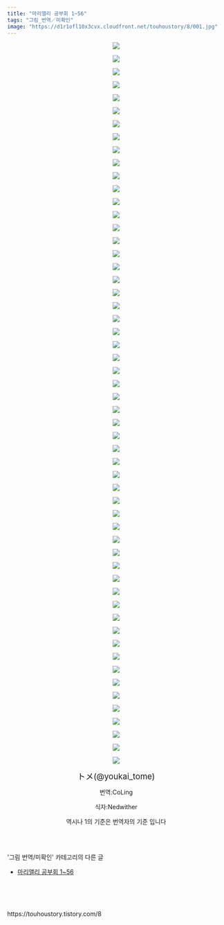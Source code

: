 ```yaml
---
title: "마리앨리 공부회 1~56"
tags: "그림_번역／미확인"
image: "https://d1r1ofl10x3cvx.cloudfront.net/touhoustory/8/001.jpg"
---
```

<div class="article">
<div class="tt_article_useless_p_margin"><p style="text-align: center; clear: none; float: none;"><img src="{{ site.imgserver7 }}/touhoustory/8/001.jpg"/></p><p style="text-align: center; clear: none; float: none;"><img src="{{ site.imgserver7 }}/touhoustory/8/002.jpg"/></p><p style="text-align: center; clear: none; float: none;"><img src="{{ site.imgserver7 }}/touhoustory/8/003.jpg"/></p><p style="text-align: center; clear: none; float: none;"><img src="{{ site.imgserver7 }}/touhoustory/8/004.jpg"/></p><p style="text-align: center; clear: none; float: none;"><img src="{{ site.imgserver7 }}/touhoustory/8/005.jpg"/></p><p style="text-align: center; clear: none; float: none;"><img src="{{ site.imgserver7 }}/touhoustory/8/006.jpg"/></p><p style="text-align: center; clear: none; float: none;"><img src="{{ site.imgserver7 }}/touhoustory/8/007.jpg"/></p><p style="text-align: center; clear: none; float: none;"><img src="{{ site.imgserver7 }}/touhoustory/8/008.jpg"/></p><p style="text-align: center; clear: none; float: none;"><img src="{{ site.imgserver7 }}/touhoustory/8/009.jpg"/></p><p style="text-align: center; clear: none; float: none;"><img src="{{ site.imgserver7 }}/touhoustory/8/010.jpg"/></p><p style="text-align: center; clear: none; float: none;"><img src="{{ site.imgserver7 }}/touhoustory/8/011.jpg"/></p><p style="text-align: center; clear: none; float: none;"><img src="{{ site.imgserver7 }}/touhoustory/8/012.jpg"/></p><p style="text-align: center; clear: none; float: none;"><img src="{{ site.imgserver7 }}/touhoustory/8/013.jpg"/></p><p style="text-align: center; clear: none; float: none;"><img src="{{ site.imgserver7 }}/touhoustory/8/014.jpg"/></p><p style="text-align: center; clear: none; float: none;"><img src="{{ site.imgserver7 }}/touhoustory/8/015.jpg"/></p><p style="text-align: center; clear: none; float: none;"><img src="{{ site.imgserver7 }}/touhoustory/8/016.jpg"/></p><p style="text-align: center; clear: none; float: none;"><img src="{{ site.imgserver7 }}/touhoustory/8/017.jpg"/></p><p style="text-align: center; clear: none; float: none;"><img src="{{ site.imgserver7 }}/touhoustory/8/018.jpg"/></p><p style="text-align: center; clear: none; float: none;"><img src="{{ site.imgserver7 }}/touhoustory/8/019.jpg"/></p><p style="text-align: center; clear: none; float: none;"><img src="{{ site.imgserver7 }}/touhoustory/8/020.jpg"/></p><p></p><p style="text-align: center; clear: none; float: none;"><img src="{{ site.imgserver7 }}/touhoustory/8/021.jpg"/></p><p style="text-align: center; clear: none; float: none;"><img src="{{ site.imgserver7 }}/touhoustory/8/022.jpg"/></p><p style="text-align: center; clear: none; float: none;"><img src="{{ site.imgserver7 }}/touhoustory/8/023.jpg"/></p><p style="text-align: center; clear: none; float: none;"><img src="{{ site.imgserver7 }}/touhoustory/8/024.jpg"/></p><p style="text-align: center; clear: none; float: none;"><img src="{{ site.imgserver7 }}/touhoustory/8/025.jpg"/></p><p style="text-align: center; clear: none; float: none;"><img src="{{ site.imgserver7 }}/touhoustory/8/026.jpg"/></p><p style="text-align: center; clear: none; float: none;"><img src="{{ site.imgserver7 }}/touhoustory/8/027.jpg"/></p><p style="text-align: center; clear: none; float: none;"><img src="{{ site.imgserver7 }}/touhoustory/8/028.jpg"/></p><p style="text-align: center; clear: none; float: none;"><img src="{{ site.imgserver7 }}/touhoustory/8/029.jpg"/></p><p style="text-align: center; clear: none; float: none;"><img src="{{ site.imgserver7 }}/touhoustory/8/030.jpg"/></p><p style="text-align: center; clear: none; float: none;"><img src="{{ site.imgserver7 }}/touhoustory/8/031.jpg"/></p><p style="text-align: center; clear: none; float: none;"><img src="{{ site.imgserver7 }}/touhoustory/8/032.jpg"/></p><p style="text-align: center; clear: none; float: none;"><img src="{{ site.imgserver7 }}/touhoustory/8/033.jpg"/></p><p style="text-align: center; clear: none; float: none;"><img src="{{ site.imgserver7 }}/touhoustory/8/034.jpg"/></p><p style="text-align: center; clear: none; float: none;"><img src="{{ site.imgserver7 }}/touhoustory/8/035.jpg"/></p><p style="text-align: center; clear: none; float: none;"><img src="{{ site.imgserver7 }}/touhoustory/8/036.jpg"/></p><p style="text-align: center; clear: none; float: none;"><img src="{{ site.imgserver7 }}/touhoustory/8/037.jpg"/></p><p style="text-align: center; clear: none; float: none;"><img src="{{ site.imgserver7 }}/touhoustory/8/038.jpg"/></p><p style="text-align: center; clear: none; float: none;"><img src="{{ site.imgserver7 }}/touhoustory/8/039.jpg"/></p><p style="text-align: center; clear: none; float: none;"><img src="{{ site.imgserver7 }}/touhoustory/8/040.jpg"/></p><p style="text-align: center; clear: none; float: none;"><img src="{{ site.imgserver7 }}/touhoustory/8/041.jpg"/></p><p style="text-align: center; clear: none; float: none;"><img src="{{ site.imgserver7 }}/touhoustory/8/042.jpg"/></p><p style="text-align: center; clear: none; float: none;"><img src="{{ site.imgserver7 }}/touhoustory/8/043.jpg"/></p><p style="text-align: center; clear: none; float: none;"><img src="{{ site.imgserver7 }}/touhoustory/8/044.jpg"/></p><p style="text-align: center; clear: none; float: none;"><img src="{{ site.imgserver7 }}/touhoustory/8/045.jpg"/></p><p style="text-align: center; clear: none; float: none;"><img src="{{ site.imgserver7 }}/touhoustory/8/046.jpg"/></p><p style="text-align: center; clear: none; float: none;"><img src="{{ site.imgserver7 }}/touhoustory/8/047.jpg"/></p><p style="text-align: center; clear: none; float: none;"><img src="{{ site.imgserver7 }}/touhoustory/8/048.jpg"/></p><p style="text-align: center; clear: none; float: none;"><img src="{{ site.imgserver7 }}/touhoustory/8/049.jpg"/></p><p style="text-align: center; clear: none; float: none;"><img src="{{ site.imgserver7 }}/touhoustory/8/050.jpg"/></p><p style="text-align: center; clear: none; float: none;"><img src="{{ site.imgserver7 }}/touhoustory/8/051.jpg"/></p><p style="text-align: center; clear: none; float: none;"><img src="{{ site.imgserver7 }}/touhoustory/8/052.jpg"/></p><p style="text-align: center; clear: none; float: none;"><img src="{{ site.imgserver7 }}/touhoustory/8/053.jpg"/></p><p style="text-align: center; clear: none; float: none;"><img src="{{ site.imgserver7 }}/touhoustory/8/054.jpg"/></p><p style="text-align: center; clear: none; float: none;"><img src="{{ site.imgserver7 }}/touhoustory/8/055.jpg"/></p><p style="text-align: center; clear: none; float: none;"><img src="{{ site.imgserver7 }}/touhoustory/8/056.jpg"/></p><p style="text-align: center;"><span style="font-size: 14pt;">トメ(@youkai_tome)</span></p><p style="text-align: center;">번역:CoLing<br/></p><p style="text-align: center;">식자:Nedwither</p><p style="text-align: center;">역시나 1의 기준은 번역자의 기준 입니다</p> </div></div><br/>
<div class="tagTrail">
</div><br/>
<div class="another">
<p>'그림 번역/미확인' 카테고리의 다른 글</p>
<ul>
<li><a href="/touhoustory_8">마리앨리 공부회 1~56</a></li>
</ul>
</div><br/>
<div class="cb_lstcomment">
</div><br/>
<br/>
<p id="refer">https://touhoustory.tistory.com/8</p>
<br/>
